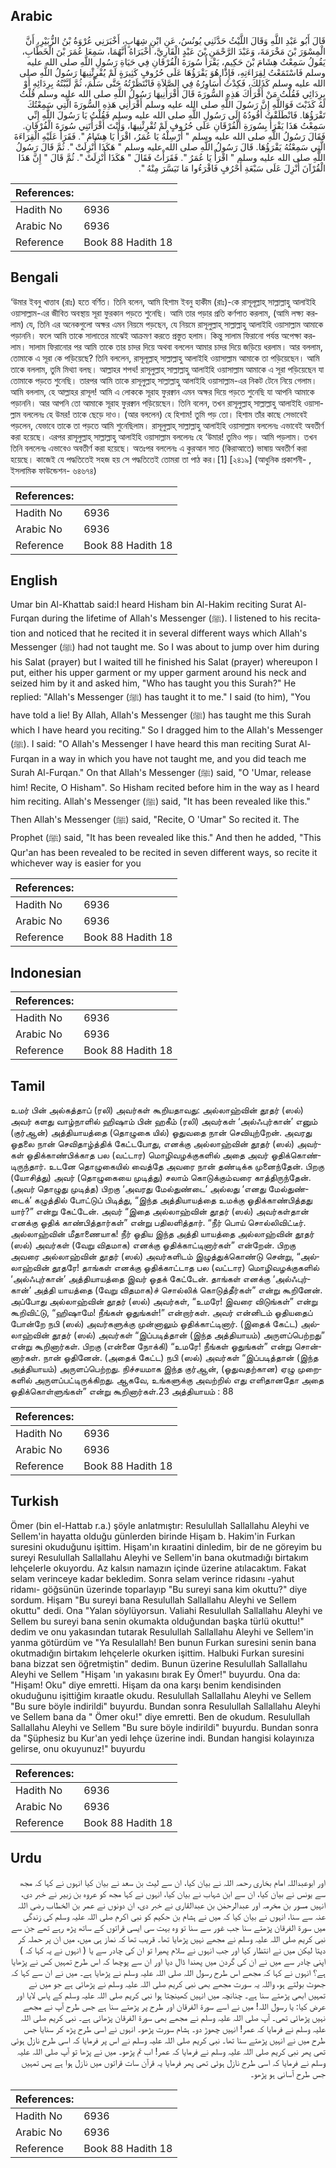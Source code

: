 ## Arabic


<div dir="rtl" lang="ar" style={{fontSize:'larger',backgroundColor:'#f8f9fa',padding:20}}>
قَالَ أَبُو عَبْدِ اللَّهِ وَقَالَ اللَّيْثُ حَدَّثَنِي يُونُسُ، عَنِ ابْنِ شِهَابٍ، أَخْبَرَنِي عُرْوَةُ بْنُ الزُّبَيْرِ، أَنَّ الْمِسْوَرَ بْنَ مَخْرَمَةَ، وَعَبْدَ الرَّحْمَنِ بْنَ عَبْدٍ الْقَارِيَّ، أَخْبَرَاهُ أَنَّهُمَا، سَمِعَا عُمَرَ بْنَ الْخَطَّابِ، يَقُولُ سَمِعْتُ هِشَامَ بْنَ حَكِيمٍ، يَقْرَأُ سُورَةَ الْفُرْقَانِ فِي حَيَاةِ رَسُولِ اللَّهِ صلى الله عليه وسلم فَاسْتَمَعْتُ لِقِرَاءَتِهِ، فَإِذَا هُوَ يَقْرَؤُهَا عَلَى حُرُوفٍ كَثِيرَةٍ لَمْ يُقْرِئْنِيهَا رَسُولُ اللَّهِ صلى الله عليه وسلم كَذَلِكَ، فَكِدْتُ أُسَاوِرُهُ فِي الصَّلاَةِ فَانْتَظَرْتُهُ حَتَّى سَلَّمَ، ثُمَّ لَبَّبْتُهُ بِرِدَائِهِ أَوْ بِرِدَائِي فَقُلْتُ مَنْ أَقْرَأَكَ هَذِهِ السُّورَةَ قَالَ أَقْرَأَنِيهَا رَسُولُ اللَّهِ صلى الله عليه وسلم قُلْتُ لَهُ كَذَبْتَ فَوَاللَّهِ إِنَّ رَسُولَ اللَّهِ صلى الله عليه وسلم أَقْرَأَنِي هَذِهِ السُّورَةَ الَّتِي سَمِعْتُكَ تَقْرَؤُهَا‏.‏ فَانْطَلَقْتُ أَقُودُهُ إِلَى رَسُولِ اللَّهِ صلى الله عليه وسلم فَقُلْتُ يَا رَسُولَ اللَّهِ إِنِّي سَمِعْتُ هَذَا يَقْرَأُ بِسُورَةِ الْفُرْقَانِ عَلَى حُرُوفٍ لَمْ تُقْرِئْنِيهَا، وَأَنْتَ أَقْرَأْتَنِي سُورَةَ الْفُرْقَانِ‏.‏ فَقَالَ رَسُولُ اللَّهِ صلى الله عليه وسلم ‏"‏ أَرْسِلْهُ يَا عُمَرُ، اقْرَأْ يَا هِشَامُ ‏"‏‏.‏ فَقَرَأَ عَلَيْهِ الْقِرَاءَةَ الَّتِي سَمِعْتُهُ يَقْرَؤُهَا‏.‏ قَالَ رَسُولُ اللَّهِ صلى الله عليه وسلم ‏"‏ هَكَذَا أُنْزِلَتْ ‏"‏‏.‏ ثُمَّ قَالَ رَسُولُ اللَّهِ صلى الله عليه وسلم ‏"‏ اقْرَأْ يَا عُمَرُ ‏"‏‏.‏ فَقَرَأْتُ فَقَالَ ‏"‏ هَكَذَا أُنْزِلَتْ ‏"‏‏.‏ ثُمَّ قَالَ ‏"‏ إِنَّ هَذَا الْقُرْآنَ أُنْزِلَ عَلَى سَبْعَةِ أَحْرُفٍ فَاقْرَءُوا مَا تَيَسَّرَ مِنْهُ ‏"‏‏.‏
</div>
<div style={{backgroundColor:'#f8f9fa',padding:20, marginBottom: 10}}><table> <thead> <tr> <th>References:</th> <th></th> </tr> </thead> <tbody><tr><td>Hadith No</td><td>6936</td></tr><tr><td>Arabic No</td><td>6936</td></tr><tr><td>Reference</td><td>Book 88 Hadith 18</td></tr></tbody></table></div>

## Bengali


<div dir="ltr" lang="bn" style={{fontSize:'larger',backgroundColor:'#f8f9fa',padding:20}}>
‘উমার ইবনু খাত্তাব (রাঃ) হতে বর্ণিত। তিনি বলেন, আমি হিশাম ইবনু হাকীম (রাঃ)-কে রাসূলূল্লাহ্ সাল্লাল্লাহু আলাইহি ওয়াসাল্লাম-এর জীবিত অবস্থায় সূরা ফুরকান পড়তে শুনেছি। আমি তার পড়ার প্রতি কর্ণপাত করলাম, (আমি লক্ষ্য করলাম) যে, তিনি এর অনেকগুলো অক্ষর এমন নিয়মে পড়ছেন, যে নিয়মে রাসূলুল্লাহ্ সাল্লাল্লাহু আলাইহি ওয়াসাল্লাম আমাকে পড়াননি। ফলে আমি তাকে সালাতের মাঝেই আক্রমণ করতে প্রস্তুত হলাম। কিন্তু সালাম ফিরানো পর্যন্ত অপেক্ষা করলাম। সালাম ফিরানোর পর আমি তাকে তার চাদর দিয়ে অথবা বললেন আমার চাদর দিয়ে জড়িয়ে ধরলাম। আর বললাম, তোমাকে এ সূরা কে পড়িয়েছে? তিনি বললেন, রাসূলূল্লাহ্ সাল্লাল্লাহু আলাইহি ওয়াসাল্লাম আমাকে তা পড়িয়েছেন। আমি তাকে বললাম, তুমি মিথ্যা বলছ। আল্লাহর শপথ! রাসূলুল্লাহ্ সাল্লাল্লাহু আলাইহি ওয়াসাল্লাম আমাকে এ সূরা পড়িয়েছেন যা তোমাকে পড়তে শুনেছি। তারপর আমি তাকে রাসূলুল্লাহ্ সাল্লাল্লাহু আলাইহি ওয়াসাল্লাম-এর নিকট টেনে নিয়ে গেলাম। আমি বললাম, হে আল্লাহর রাসূল! আমি এ লোককে সূরাহ ফুরক্বান এমন অক্ষর দিয়ে পড়তে শুনেছি যা আপনি আমাকে পড়াননি। আর আপনি তো আমাকে সূরাহ ফুরক্বান পড়িয়েছেন। তিনি বলেন, তখন রাসূলুল্লাহ্ সাল্লাল্লাহু আলাইহি ওয়াসাল্লাম বললেনঃ হে উমর! তাকে ছেড়ে দাও। (আর বললেন) হে হিশাম! তুমি পড় তো। হিশাম তাঁর কাছে সেভাবেই পড়লেন, যেভাবে তাকে তা পড়তে আমি শুনেছিলাম। রাসূলুল্লাহ্ সাল্লাল্লাহু আলাইহি ওয়াসাল্লাম বললেনঃ এভাবেই অবতীর্ণ করা হয়েছে। এরপর রাসূলুল্লাহ্ সাল্লাল্লাহু আলাইহি ওয়াসাল্লাম বললেনঃ হে ‘উমার! তুমিও পড়। আমি পড়লাম। তখন তিনি বললেনঃ এভাবেও অবতীর্ণ করা হয়েছে। অতঃপর বললেনঃ এ কুরআন সাত (কিরাআতে) ভাষায় অবতীর্ণ করা হয়েছে। কাজেই যে পদ্ধতিতেই সহজ হয় সে পদ্ধতিতেই তোমরা তা পাঠ কর।[1] [২৪১৯] (আধুনিক প্রকাশনী- , ইসলামিক ফাউন্ডেশন- ৬৪৬৭৪)
</div>
<div style={{backgroundColor:'#f8f9fa',padding:20, marginBottom: 10}}><table> <thead> <tr> <th>References:</th> <th></th> </tr> </thead> <tbody><tr><td>Hadith No</td><td>6936</td></tr><tr><td>Arabic No</td><td>6936</td></tr><tr><td>Reference</td><td>Book 88 Hadith 18</td></tr></tbody></table></div>

## English


<div dir="ltr" lang="en" style={{fontSize:'larger',backgroundColor:'#f8f9fa',padding:20}}>
Umar bin Al-Khattab said:I heard Hisham bin Al-Hakim reciting Surat Al-Furqan during the lifetime of Allah's Messenger (ﷺ). I listened to his recitation and noticed that he recited it in several different ways which Allah's Messenger (ﷺ) had not taught me. So I was about to jump over him during his Salat (prayer) but I waited till he finished his Salat (prayer) whereupon I put, either his upper garment or my upper garment around his neck and seized him by it and asked him, "Who has taught you this Surah?" He replied: "Allah's Messenger (ﷺ) has taught it to me." I said (to him), "You have told a lie! By Allah, Allah's Messenger (ﷺ) has taught me this Surah which I have heard you reciting." So I dragged him to the Allah's Messenger (ﷺ). I said: "O Allah's Messenger I have heard this man reciting Surat Al-Furqan in a way in which you have not taught me, and you did teach me Surah Al-Furqan." On that Allah's Messenger (ﷺ) said, "O 'Umar, release him! Recite, O Hisham". So Hisham recited before him in the way as I heard him reciting. Allah's Messenger (ﷺ) said, "It has been revealed like this." Then Allah's Messenger (ﷺ) said, "Recite, O 'Umar" So recited it. The Prophet (ﷺ) said, "It has been revealed like this." And then he added, "This Qur'an has been revealed to be recited in seven different ways, so recite it whichever way is easier for you
</div>
<div style={{backgroundColor:'#f8f9fa',padding:20, marginBottom: 10}}><table> <thead> <tr> <th>References:</th> <th></th> </tr> </thead> <tbody><tr><td>Hadith No</td><td>6936</td></tr><tr><td>Arabic No</td><td>6936</td></tr><tr><td>Reference</td><td>Book 88 Hadith 18</td></tr></tbody></table></div>

## Indonesian


<div dir="ltr" lang="id" style={{fontSize:'larger',backgroundColor:'#f8f9fa',padding:20}}>

</div>
<div style={{backgroundColor:'#f8f9fa',padding:20, marginBottom: 10}}><table> <thead> <tr> <th>References:</th> <th></th> </tr> </thead> <tbody><tr><td>Hadith No</td><td>6936</td></tr><tr><td>Arabic No</td><td>6936</td></tr><tr><td>Reference</td><td>Book 88 Hadith 18</td></tr></tbody></table></div>

## Tamil


<div dir="ltr" lang="ta" style={{fontSize:'larger',backgroundColor:'#f8f9fa',padding:20}}>
உமர் பின் அல்கத்தாப் (ரலி) அவர்கள் கூறியதாவது: அல்லாஹ்வின் தூதர் (ஸல்) அவர் களது வாழ்நாளில் ஹிஷாம் பின் ஹகீம் (ரலி) அவர்கள் ‘அல்ஃபுர்கான்’ எனும் (குர்ஆன்) அத்தியாயத்தை (தொழுகை யில்) ஓதுவதை நான் செவியுற்றேன். அவரது ஓதலை நான் செவிதாழ்த்திக் கேட்டபோது, எனக்கு அல்லாஹ்வின் தூதர் (ஸல்) அவர்கள் ஓதிக்காண்பிக்காத பல (வட்டார) மொழிவழக்குகளில் அதை அவர் ஓதிக்கொண்டிருந்தார். உடனே தொழுகையில் வைத்தே அவரை நான் தண்டிக்க முனைந்தேன். பிறகு (யோசித்து) அவர் (தொழுகையை முடித்து) சலாம் கொடுக்கும்வரை காத்திருந்தேன். (அவர் தொழுது முடித்த) பிறகு ‘அவரது மேல்துண்டை’ அல்லது ‘எனது மேல்துண்டைக்’ கழுத்தில் போட்டுப் பிடித்து, “இந்த அத்தியாயத்தை உமக்கு ஓதிக்காண்பித்தது யார்?” என்று கேட்டேன். அவர் “இதை அல்லாஹ்வின் தூதர் (ஸல்) அவர்கள்தான் எனக்கு ஓதிக் காண்பித்தார்கள்” என்று பதிலளித்தார். “நீர் பொய் சொல்லிவிட்டீர். அல்லாஹ்வின் மீதாணையாக! நீர் ஓதிய இந்த அத்தி யாயத்தை அல்லாஹ்வின் தூதர் (ஸல்) அவர்கள் (வேறு விதமாக) எனக்கு ஓதிக்காட்டினார்கள்” என்றேன். பிறகு அவரை அல்லாஹ்வின் தூதர் (ஸல்) அவர்களிடம் இழுத்துக்கொண்டு சென்று, “அல்லாஹ்வின் தூதரே! தாங்கள் எனக்கு ஓதிக்காட்டாத பல (வட்டார) மொழிவழக்குகளில் ‘அல்ஃபுர்கான்’ அத்தியாயத்தை இவர் ஓதக் கேட்டேன். தாங்கள் எனக்கு ‘அல்ஃபுர்கான்’ அத்தி யாயத்தை (வேறு விதமாக)ச் சொல்லிக் கொடுத்தீர்கள்” என்று கூறினேன். அப்போது அல்லாஹ்வின் தூதர் (ஸல்) அவர்கள், “உமரே! இவரை விடுங்கள்” என்று கூறிவிட்டு, “ஹிஷாமே! நீங்கள் ஓதுங்கள்!” என்றார்கள். அவர் என்னிடம் ஓதியதைப் போன்றே நபி (ஸல்) அவர்களுக்கு முன்னாலும் ஓதிக்காட்டினார். (இதைக் கேட்ட) அல்லாஹ்வின் தூதர் (ஸல்) அவர்கள் “இப்படித்தான் (இந்த அத்தியாயம்) அருளப்பெற்றது” என்று கூறினார்கள். பிறகு (என்னை நோக்கி) “உமரே! நீங்கள் ஓதுங்கள்” என்று சொன்னார்கள். நான் ஓதினேன். (அதைக் கேட்ட) நபி (ஸல்) அவர்கள் “இப்படித்தான் (இந்த அத்தியாயம்) அருளப்பெற்றது. நிச்சயமாக இந்த குர்ஆன், (ஓதுவதற்கான) ஏழு முறைகளில் அருளப்பட்டிருக்கிறது. ஆகவே, உங்களுக்கு அவற்றில் எது எளிதானதோ அதை ஓதிக்கொள்ளுங்கள்” என்று கூறினார்கள்.23 அத்தியாயம் : 88
</div>
<div style={{backgroundColor:'#f8f9fa',padding:20, marginBottom: 10}}><table> <thead> <tr> <th>References:</th> <th></th> </tr> </thead> <tbody><tr><td>Hadith No</td><td>6936</td></tr><tr><td>Arabic No</td><td>6936</td></tr><tr><td>Reference</td><td>Book 88 Hadith 18</td></tr></tbody></table></div>

## Turkish


<div dir="ltr" lang="tr" style={{fontSize:'larger',backgroundColor:'#f8f9fa',padding:20}}>
Ömer (bin el-Hattab r.a.) şöyle anlatmıştır: Resulullah Sallallahu Aleyhi ve Sellem'in hayatta olduğu günlerden birinde Hişam b. Hakim'in Furkan suresini okuduğunu işittim. Hişam'ın kıraatini dinledim, bir de ne göreyim bu sureyi Resulullah Sallallahu Aleyhi ve Sellem'in bana okutmadığı birtakım lehçelerle okuyordu. Az kalsın namazın içinde üzerine atılacaktım. Fakat selam verinceye kadar bekledim. Sonra selam verince ridasını -yahut ridamı- göğsünün üzerinde toparlayıp "Bu sureyi sana kim okuttu?" diye sordum. Hişam "Bu sureyi bana Resulullah Sallallahu Aleyhi ve Sellem okuttu" dedi. Ona "Yalan söylüyorsun. Valiahi Resulullah Sallallahu Aleyhi ve Sellem bu sureyi bana senin okumakta olduğundan başka türlü okuttu!" dedim ve onu yakasından tutarak Resulullah Sallallahu Aleyhi ve Sellem'in yanma götürdüm ve "Ya Resulallah! Ben bunun Furkan suresini senin bana okutmadığın birtakım lehçelerle okurken işittim. Halbuki Furkan suresini bana bizzat sen öğretmiştin" dedim. Bunun üzerine Resulullah Sallallahu Aleyhi ve Sellem "Hişam 'ın yakasını bırak Ey Ömer!" buyurdu. Ona da: "Hişam! Oku" diye emretti. Hişam da ona karşı benim kendisinden okuduğunu işittiğim kıraatle okudu. Resulullah Sallallahu Aleyhi ve Sellem "Bu sure böyle indirildi" buyurdu. Bundan sonra Resulullah Sallallahu Aleyhi ve Sellem bana da " Ömer oku!" diye emretti. Ben de okudum. Resulullah Sallallahu Aleyhi ve Sellem "Bu sure böyle indirildi" buyurdu. Bundan sonra da "Şüphesiz bu Kur'an yedi lehçe üzerine indi. Bundan hangisi kolayınıza gelirse, onu okuyunuz!" buyurdu
</div>
<div style={{backgroundColor:'#f8f9fa',padding:20, marginBottom: 10}}><table> <thead> <tr> <th>References:</th> <th></th> </tr> </thead> <tbody><tr><td>Hadith No</td><td>6936</td></tr><tr><td>Arabic No</td><td>6936</td></tr><tr><td>Reference</td><td>Book 88 Hadith 18</td></tr></tbody></table></div>

## Urdu


<div dir="rtl" lang="ur" style={{fontSize:'larger',backgroundColor:'#f8f9fa',padding:20}}>
اور ابوعبداللہ امام بخاری رحمہ اللہ نے بیان کیا، ان سے لیث بن سعد نے بیان کیا انہوں نے کہا کہ مجھ سے یونس نے بیان کیا، ان سے ابن شہاب نے بیان کیا، انہوں نے کہا مجھ کو عروہ بن زبیر نے خبر دی، انہیں مسور بن مخرمہ اور عبدالرحمٰن بن عبدالقاری نے خبر دی، ان دونوں نے عمر بن الخطاب رضی اللہ عنہ سے سنا، انہوں نے بیان کیا کہ میں نے ہشام بن حکیم کو نبی اکرم صلی اللہ علیہ وسلم کی زندگی میں سورۃ الفرقان پڑھتے سنا جب غور سے سنا تو وہ بہت سی ایسی قراتوں کے ساتھ پڑھ رہے تھے جن سے نبی کریم صلی اللہ علیہ وسلم نے مجھے نہیں پڑھایا تھا۔ قریب تھا کہ نماز ہی میں، میں ان پر حملہ کر دیتا لیکن میں نے انتظار کیا اور جب انہوں نے سلام پھیرا تو ان کی چادر سے یا ( انہوں نے یہ کہا کہ ) اپنی چادر سے میں نے ان کی گردن میں پھندا ڈال دیا اور ان سے پوچھا کہ اس طرح تمہیں کس نے پڑھایا ہے؟ انہوں نے کہا کہ مجھے اس طرح رسول اللہ صلی اللہ علیہ وسلم نے پڑھایا ہے۔ میں نے ان سے کہا کہ جھوٹ بولتے ہو، واللہ یہ سورت مجھے بھی نبی کریم صلی اللہ علیہ وسلم نے پڑھائی ہے جو میں نے تمہیں ابھی پڑھتے سنا ہے۔ چنانچہ میں انہیں کھینچتا ہوا نبی کریم صلی اللہ علیہ وسلم کے پاس لایا اور عرض کیا: یا رسول اللہ! میں نے اسے سورۃ الفرقان اور طرح پر پڑھتے سنا ہے جس طرح آپ نے مجھے نہیں پڑھائی تھی۔ آپ صلی اللہ علیہ وسلم نے مجھے بھی سورۃ الفرقان پڑھائی ہے۔ نبی کریم صلی اللہ علیہ وسلم نے فرمایا کہ عمر! انہیں چھوڑ دو۔ ہشام سورت پڑھو۔ انہوں نے اسی طرح پڑھ کر سنایا جس طرح میں نے انہیں پڑھتے سنا تھا۔ نبی کریم صلی اللہ علیہ وسلم نے اس پر فرمایا کہ اسی طرح نازل ہوئی تھی پھر نبی کریم صلی اللہ علیہ وسلم نے فرمایا کہ عمر! اب تم پڑھو۔ میں نے پڑھا تو آپ صلی اللہ علیہ وسلم نے فرمایا کہ اسی طرح نازل ہوئی تھی پھر فرمایا یہ قرآن سات قراتوں میں نازل ہوا ہے پس تمہیں جس طرح آسانی ہو پڑھو۔
</div>
<div style={{backgroundColor:'#f8f9fa',padding:20, marginBottom: 10}}><table> <thead> <tr> <th>References:</th> <th></th> </tr> </thead> <tbody><tr><td>Hadith No</td><td>6936</td></tr><tr><td>Arabic No</td><td>6936</td></tr><tr><td>Reference</td><td>Book 88 Hadith 18</td></tr></tbody></table></div>